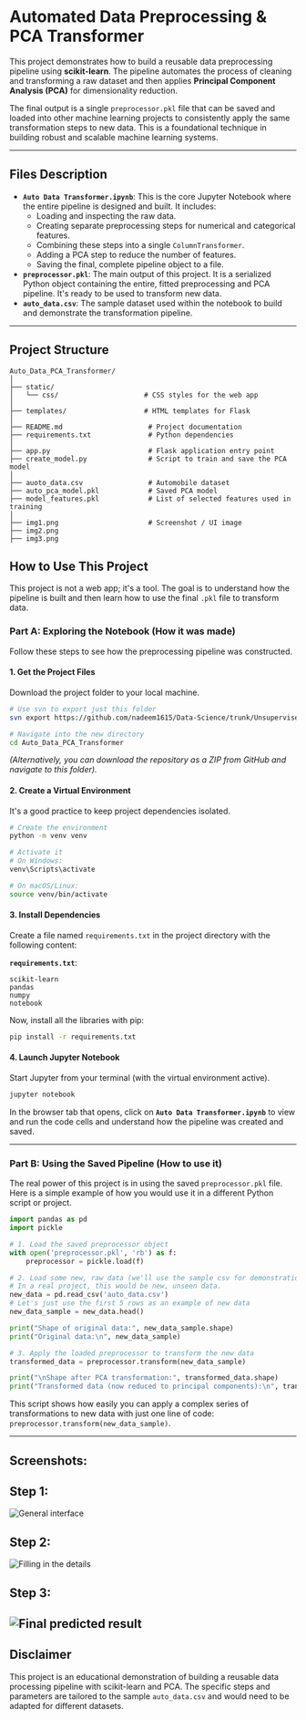
# Automated Data Preprocessing & PCA Transformer 

This project demonstrates how to build a reusable data preprocessing pipeline using **scikit-learn**. The pipeline automates the process of cleaning and transforming a raw dataset and then applies **Principal Component Analysis (PCA)** for dimensionality reduction.

The final output is a single `preprocessor.pkl` file that can be saved and loaded into other machine learning projects to consistently apply the same transformation steps to new data. This is a foundational technique in building robust and scalable machine learning systems.

-----

##  Files Description

  * **`Auto Data Transformer.ipynb`**: This is the core Jupyter Notebook where the entire pipeline is designed and built. It includes:
      * Loading and inspecting the raw data.
      * Creating separate preprocessing steps for numerical and categorical features.
      * Combining these steps into a single `ColumnTransformer`.
      * Adding a PCA step to reduce the number of features.
      * Saving the final, complete pipeline object to a file.
  * **`preprocessor.pkl`**: The main output of this project. It is a serialized Python object containing the entire, fitted preprocessing and PCA pipeline. It's ready to be used to transform new data.
  * **`auto_data.csv`**: The sample dataset used within the notebook to build and demonstrate the transformation pipeline.

-----
## Project Structure
```
Auto_Data_PCA_Transformer/
│
├── static/
│   └── css/                     # CSS styles for the web app
│
├── templates/                   # HTML templates for Flask
│
├── README.md                     # Project documentation
├── requirements.txt              # Python dependencies
│
├── app.py                        # Flask application entry point
├── create_model.py               # Script to train and save the PCA model
│
├── auoto_data.csv                # Automobile dataset
├── auto_pca_model.pkl            # Saved PCA model
├── model_features.pkl            # List of selected features used in training
│
├── img1.png                      # Screenshot / UI image
├── img2.png
├── img3.png
```


##  How to Use This Project

This project is not a web app; it's a tool. The goal is to understand how the pipeline is built and then learn how to use the final `.pkl` file to transform data.

### Part A: Exploring the Notebook (How it was made)

Follow these steps to see how the preprocessing pipeline was constructed.

#### 1\. Get the Project Files

Download the project folder to your local machine.

```bash
# Use svn to export just this folder
svn export https://github.com/nadeem1615/Data-Science/trunk/Unsupervised/Auto_Data_PCA_Transformer

# Navigate into the new directory
cd Auto_Data_PCA_Transformer
```

*(Alternatively, you can download the repository as a ZIP from GitHub and navigate to this folder).*

#### 2\. Create a Virtual Environment

It's a good practice to keep project dependencies isolated.

```bash
# Create the environment
python -m venv venv

# Activate it
# On Windows:
venv\Scripts\activate

# On macOS/Linux:
source venv/bin/activate
```

#### 3\. Install Dependencies

Create a file named `requirements.txt` in the project directory with the following content:

**`requirements.txt`**:

```
scikit-learn
pandas
numpy
notebook
```

Now, install all the libraries with pip:

```bash
pip install -r requirements.txt
```

#### 4\. Launch Jupyter Notebook

Start Jupyter from your terminal (with the virtual environment active).

```bash
jupyter notebook
```

In the browser tab that opens, click on **`Auto Data Transformer.ipynb`** to view and run the code cells and understand how the pipeline was created and saved.

-----

### Part B: Using the Saved Pipeline (How to use it)

The real power of this project is in using the saved `preprocessor.pkl` file. Here is a simple example of how you would use it in a different Python script or project.

```python
import pandas as pd
import pickle

# 1. Load the saved preprocessor object
with open('preprocessor.pkl', 'rb') as f:
    preprocessor = pickle.load(f)

# 2. Load some new, raw data (we'll use the sample csv for demonstration)
# In a real project, this would be new, unseen data.
new_data = pd.read_csv('auto_data.csv')
# Let's just use the first 5 rows as an example of new data
new_data_sample = new_data.head()

print("Shape of original data:", new_data_sample.shape)
print("Original data:\n", new_data_sample)

# 3. Apply the loaded preprocessor to transform the new data
transformed_data = preprocessor.transform(new_data_sample)

print("\nShape after PCA transformation:", transformed_data.shape)
print("Transformed data (now reduced to principal components):\n", transformed_data)

```

This script shows how easily you can apply a complex series of transformations to new data with just one line of code: `preprocessor.transform(new_data_sample)`.

-----

##  Screenshots:

## Step 1:
![General interface](img1.png)
## Step 2:
![Filling in the details](img2.png)
## Step 3:
![Final predicted result](img3.png)
-----

##  Disclaimer

This project is an educational demonstration of building a reusable data processing pipeline with scikit-learn and PCA. The specific steps and parameters are tailored to the sample `auto_data.csv` and would need to be adapted for different datasets.